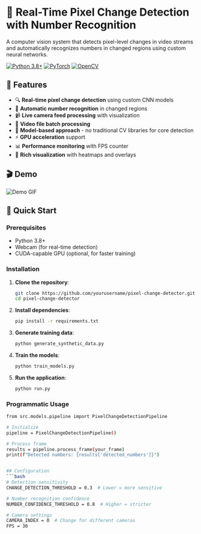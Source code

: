 # 🎯 Real-Time Pixel Change Detection with Number Recognition

A computer vision system that detects pixel-level changes in video streams and automatically recognizes numbers in changed regions using custom neural networks.

[![Python 3.8+](https://img.shields.io/badge/python-3.8+-blue.svg)](https://www.python.org/downloads/)
[![PyTorch](https://img.shields.io/badge/PyTorch-red.svg)](https://pytorch.org/)
[![OpenCV](https://img.shields.io/badge/OpenCV-green.svg)](https://opencv.org/)

## 🌟 Features

- 🔍 **Real-time pixel change detection** using custom CNN models
- 🔢 **Automatic number recognition** in changed regions
- 📹 **Live camera feed processing** with visualization
- 🎥 **Video file batch processing** 
- 🧠 **Model-based approach** - no traditional CV libraries for core detection
- ⚡ **GPU acceleration** support
- 📊 **Performance monitoring** with FPS counter
- 🎨 **Rich visualization** with heatmaps and overlays

## 🎬 Demo

![Demo GIF](demo.gif) <!-- Add a demo GIF if you have one -->

## 🚀 Quick Start

### Prerequisites
- Python 3.8+
- Webcam (for real-time detection)
- CUDA-capable GPU (optional, for faster training)

### Installation

1. **Clone the repository**:
   ```bash
   git clone https://github.com/yourusername/pixel-change-detector.git
   cd pixel-change-detector

2. **Install dependencies**:
   ```bash
   pip install -r requirements.txt

3. **Generate training data**:
   ```bash
   python generate_synthetic_data.py
4. **Train the models**:
   ```bash
   python train_models.py

5. **Run the application**:
   ```bash
   python run.py

 ### Programmatic Usage
   ```bash
   from src.models.pipeline import PixelChangeDetectionPipeline

   # Initialize
   pipeline = PixelChangeDetectionPipeline()

   # Process frame
   results = pipeline.process_frame(your_frame)
   print(f"Detected numbers: {results['detected_numbers']}")
 
 
## Configuration
   ```bash
   # Detection sensitivity
   CHANGE_DETECTION_THRESHOLD = 0.3  # Lower = more sensitive  

   # Number recognition confidence
   NUMBER_CONFIDENCE_THRESHOLD = 0.8  # Higher = stricter   

   # Camera settings
   CAMERA_INDEX = 0  # Change for different cameras
   FPS = 30